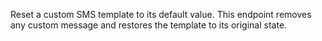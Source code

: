 Reset a custom SMS template to its default value. This endpoint removes any custom message and restores the template to its original state. 